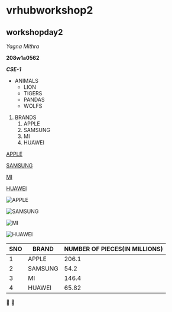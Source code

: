 # vrhubworkshop2
## workshopday2
*Yagna Mithra*

**208w1a0562**

***CSE-1***
* ANIMALS
     * LION
     * TIGERS
     * PANDAS
     * WOLFS
 
 1. BRANDS
     1. APPLE
     2. SAMSUNG
     3. MI
     4. HUAWEI
  
 [APPLE](https://www.apple.com/in/?afid=p238%7Cs8Vs8GkTq-dc_mtid_187079nc38483_pcrid_554176376123_pgrid_112258962467_&cid=aos-IN-kwgo-brand--slid---product-)
 
 [SAMSUNG](https://www.samsung.com/in/offer/online/samsung-fest/)
 
 [MI](https://www.mi.com/global/list/)
 
 [HUAWEI](https://www.huawei.com/en/)
 
  ![APPLE](https://i.ytimg.com/vi/KR0g-1hnQPA/maxresdefault.jpg)
  
   ![SAMSUNG](https://bsmedia.business-standard.com/_media/bs/img/about-page/1562575696.png)
   
   ![MI](https://encrypted-tbn0.gstatic.com/images?q=tbn:ANd9GcS9rtOjQHx-H974LOIJ12Mtt-E-F8roI3fgGw&usqp=CAU)
   
   ![HUAWEI](https://pbs.twimg.com/profile_images/1271080998567116800/0Sp-50EZ_400x400.png)

SNO|BRAND|NUMBER OF PIECES(IN MILLIONS)
----|----|----
1|APPLE| 206.1 
2|SAMSUNG|54.2
3|MI| 146.4 
4|HUAWEI|65.82

📱 🐯
